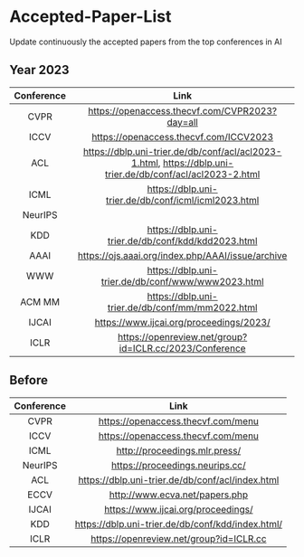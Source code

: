 # Accepted-Paper-List
Update continuously the accepted papers from the top conferences in AI

## Year 2023
|Conference|Link|
|:----:|:----:|
|CVPR| https://openaccess.thecvf.com/CVPR2023?day=all|
|ICCV| https://openaccess.thecvf.com/ICCV2023|
|ACL| https://dblp.uni-trier.de/db/conf/acl/acl2023-1.html, https://dblp.uni-trier.de/db/conf/acl/acl2023-2.html|
|ICML| https://dblp.uni-trier.de/db/conf/icml/icml2023.html|
|NeurIPS| |
|KDD| https://dblp.uni-trier.de/db/conf/kdd/kdd2023.html|
|AAAI| https://ojs.aaai.org/index.php/AAAI/issue/archive|
|WWW| https://dblp.uni-trier.de/db/conf/www/www2023.html|
|ACM MM| https://dblp.uni-trier.de/db/conf/mm/mm2022.html|
|IJCAI| https://www.ijcai.org/proceedings/2023/|
|ICLR| https://openreview.net/group?id=ICLR.cc/2023/Conference|

## Before
|Conference|Link|
|:----:|:----:|
|CVPR| https://openaccess.thecvf.com/menu|
|ICCV| https://openaccess.thecvf.com/menu|
|ICML| http://proceedings.mlr.press/|
|NeurIPS| https://proceedings.neurips.cc/|
|ACL| https://dblp.uni-trier.de/db/conf/acl/index.html|
|ECCV| http://www.ecva.net/papers.php|
|IJCAI| https://www.ijcai.org/proceedings/|
|KDD| https://dblp.uni-trier.de/db/conf/kdd/index.html/|
|ICLR| https://openreview.net/group?id=ICLR.cc|
